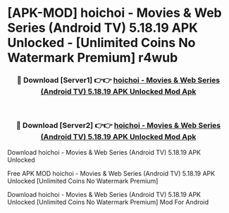 # [APK-MOD] hoichoi - Movies & Web Series (Android TV) 5.18.19 APK Unlocked - [Unlimited Coins No Watermark Premium] r4wub



<div align="center">
<h3>🔴 Download [Server1] 👉👉 <a href="https://momento.my/?title=hoichoi_-_Movies_&_Web_Series_(Android_TV)_5.18.19_APK_Unlocked">hoichoi - Movies & Web Series (Android TV) 5.18.19 APK Unlocked Mod Apk</a></h3><br>

<h3>🔴 Download [Server2] 👉👉 <a href="https://momento.my/?title=hoichoi_-_Movies_&_Web_Series_(Android_TV)_5.18.19_APK_Unlocked">hoichoi - Movies & Web Series (Android TV) 5.18.19 APK Unlocked Mod Apk</a></h3>
</div>



Download hoichoi - Movies & Web Series (Android TV) 5.18.19 APK Unlocked 

Free APK MOD hoichoi - Movies & Web Series (Android TV) 5.18.19 APK Unlocked [Unlimited Coins No Watermark Premium]

Download hoichoi - Movies & Web Series (Android TV) 5.18.19 APK Unlocked [Unlimited Coins No Watermark Premium] Mod For Android
